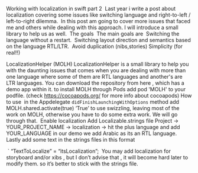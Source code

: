 Working with localization in swift part 2 
Last year i write a post about localization covering some issues like switching language and right-to-left / left-to-right dilemma. 
In this post am going to cover more issues that faced me and others while dealing with this approach. I will introduce a small library to help us as well. 
The goals 
The main goals are 
Switching the language without a restart. 
Switching layout direction and semantics based on the language RTL/LTR. 
Avoid duplication (nibs,stories)
Simplicity (for real!!)

LocalizationHelper (MOLH)
LocalizationHelper is a small library to help you with the daunting issues that comes when you are dealing with more than one language where some of them are RTL languages and another's are LTR languages.
You can download the repository from here , which has a demo app within it.
to install MOLH through Pods add
pod 'MOLH'
to your podfile. (check https://cocoapods.org/ for more info about cocoapods)
How to use 
in the Appdelegate `didFinishLaunchingWithOptions` method add 
MOLH.shared.activate(true)
‘True’ to use swizzling, leaving most of the work on MOLH, otherwise you have to do some extra work. We will go through that. 
Enable localization
Add Localizable.strings file
Project -> YOUR_PROJECT_NAME -> localization -> hit the plus language and add YOUR_LANGUAGE in our demo we add Arabic as its an RTL language. 
Lastly add some text in the strings files in this format 

 ` “TextToLocalize” = “itsLocalization”; 
You may add localization for storyboard and/or xibs , but I don’t advise that , it will become hard later to modify them. so it’s better to stick with the strings file.


